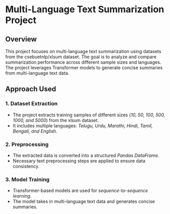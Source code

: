 # Multi-Language Text Summarization Project


## Overview
This project focuses on multi-language text summarization using datasets from the csebuetnlp/xlsum dataset. The goal is to analyze and compare summarization performance across different sample sizes and languages. The project leverages Transformer models to generate concise summaries from multi-language text data.

## Approach Used

### 1. Dataset Extraction
- The project extracts training samples of different sizes (*10, 50, 100, 500, 1000, and 5000*) from the xlsum dataset.
- It includes multiple languages: *Telugu, Urdu, Marathi, Hindi, Tamil, Bengali, and English*.

### 2. Preprocessing
- The extracted data is converted into a structured *Pandas DataFrame*.
- Necessary text preprocessing steps are applied to ensure data consistency.

### 3. Model Training
- Transformer-based models are used for *sequence-to-sequence learning*.
- The model takes in multi-language text data and generates concise summaries.

